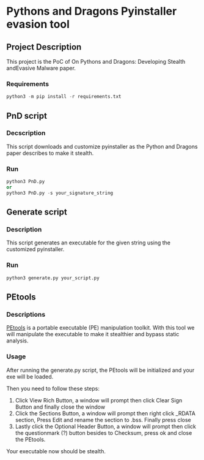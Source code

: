 
# Pythons and Dragons Pyinstaller evasion tool

## Project Description 
This project is the PoC of On Pythons and Dragons: Developing Stealth andEvasive Malware paper. 


### Requirements
```python
python3 -m pip install -r requirements.txt
```

## PnD script

### Decscription 
This script downloads and customize pyinstaller as the Python and Dragons paper describes to make it stealth.

### Run 
```python
python3 PnD.py 
or 
python3 PnD.py -s your_signature_string
 ```

## Generate script

### Description
This script generates an executable for the given string using the customized pyinstaller.
### Run
```python
python3 generate.py your_script.py
```

## PEtools

### Descriptions 
[PEtools](https://github.com/petoolse/petools) is a portable executable (PE) manipulation toolkit. 
With this tool we will manipulate the executable to make it stealthier and bypass static analysis. 

### Usage 
After running the generate.py script, the PEtools will be initialized and your exe will be loaded. 

Then you need to follow these steps: 
 
 

 1. Click View Rich Button, a window will prompt then click Clear Sign Button and finally close the window
 2. Click the Sections Button, a window will prompt then right click _RDATA section, Press Edit and rename the section to .bss. Finally press close 
 3. Lastly click the Optional Header Button, a window will prompt then click the questionmark (?) button besides to Checksum, press ok and close the PEtools.

Your executable now should be stealth.
